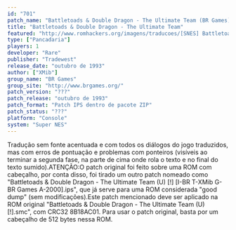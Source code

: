 ```yaml
---
id: "701"
patch_name: "Battletoads & Double Dragon - The Ultimate Team (BR Games)"
title: "Battletoads & Double Dragon - The Ultimate Team"
featured: "http://www.romhackers.org/imagens/traducoes/[SNES] Battletoads & Double Dragon - The Ultimate Team - BR Games - 1.png"
type: ["Pancadaria"]
players: 1
developer: "Rare"
publisher: "Tradewest"
release_date: "outubro de 1993"
author: ["XMib"]
group_name: "BR Games"
group_site: "http://www.brgames.org/"
patch_version: "???"
patch_release: "outubro de 1993"
patch_format: "Patch IPS dentro de pacote ZIP"
patch_status: "???"
platform: "Console"
system: "Super NES"
---
```


Tradução sem fonte acentuada e com todos os diálogos do jogo traduzidos, mas com erros de pontuação e problemas com ponteiros (visíveis ao terminar a segunda fase, na parte de cima onde rola o texto e no final do texto sumido).ATENÇÃO:O patch original foi feito sobre uma ROM com cabeçalho, por conta disso, foi tirado um outro patch nomeado como "Battletoads & Double Dragon - The Ultimate Team (U) [!] [I-BR T-XMib G-BR Games A-2000].ips", que já serve para uma ROM considerada "good dump" (sem modificações).Este patch mencionado deve ser aplicado na ROM original "Battletoads & Double Dragon - The Ultimate Team (U) [!].smc", com CRC32 8B18AC01. Para usar o patch original, basta por um cabeçalho de 512 bytes nessa ROM.